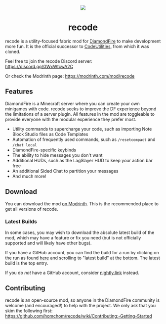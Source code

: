 <!-- modrinth_exclude.start -->
<div align="center">
  <img src="logo.png">
  <h1>recode</h1>
</div>
<!-- modrinth_exclude.end -->

recode is a utility-focused fabric mod for [DiamondFire](https://mcdiamondfire.com/home/) to make development more fun. It is the official successor to [CodeUtilities](https://github.com/CodeUtilities/CodeUtilities-2.0), from which it was cloned.

Feel free to join the recode Discord server: https://discord.gg/GWxWtcwA2C

<!-- modrinth_exclude.start -->
Or check the Modrinth page: https://modrinth.com/mod/recode
<!-- modrinth_exclude.end -->

## Features

DiamondFire is a Minecraft server where you can create your own minigames with code. recode seeks to improve the DF experience beyond the limitations of a server plugin. All features in the mod are toggleable to provide everyone with the modular experience they prefer most.

- Utility commands to supercharge your code, such as importing Note Block Studio files as Code Templates
- Automation of frequently used commands, such as `/resetcompact` and `/chat local`
- DiamondFire-specific keybinds
- The ability to hide messages you don't want
- Additional HUDs, such as the LagSlayer HUD to keep your action bar free
- An additional Sided Chat to partition your messages
- And much more!

## Download

You can download the mod [on Modrinth](https://modrinth.com/mod/recode/versions). This is the recommended place to get all versions of recode.

### Latest Builds

In some cases, you may wish to download the absolute latest build of the mod, which may have a feature or fix you need (but is not officially supported and will likely have other bugs).

If you have a GitHub account, you can find the build for a run by clicking on the run as found [here](https://github.com/homchom/recode/actions/workflows/build.yml) and scrolling to "latest build" at the bottom. The latest build is the top entry.

If you do *not* have a GitHub account, consider [nightly.link](https://nightly.link/) instead.

## Contributing

recode is an open-source mod, so anyone in the DiamondFire community is welcome (and encouraged!) to help with the project. We only ask that you skim the following first: https://github.com/homchom/recode/wiki/Contributing:-Getting-Started

